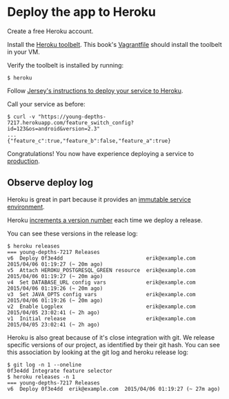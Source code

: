 # Deploy the app to Heroku

Create a free Heroku account.

Install the [Heroku toolbelt](https://toolbelt.heroku.com). This book's [Vagrantfile](http://erikeldridge.gitbooks.io/app-quality-cookbook/content/Vagrantfile) should install the toolbelt in your VM.

Verify the toolbelt is installed by running:

    $ heroku

Follow [Jersey's instructions to deploy your service to Heroku](https://jersey.java.net/documentation/latest/user-guide.html#deploy-it-on-heroku).

Call your service as before:

    $ curl -v "https://young-depths-7217.herokuapp.com/feature_switch_config?id=123&os=android&version=2.3"
    ...
    {"feature_c":true,"feature_b":false,"feature_a":true}

Congratulations! You now have experience deploying a service to [production](http://en.wikipedia.org/wiki/Development_environment_%28software_development_process%29).

## Observe deploy log

Heroku is great in part because it provides an [immutable service environment](http://martinfowler.com/bliki/ImmutableServer.html).

Heroku [increments a version number](https://devcenter.heroku.com/articles/releases) each time we deploy a release.

You can see these versions in the release log:

    $ heroku releases
    === young-depths-7217 Releases
    v6  Deploy 0f3e4dd                           erik@example.com  2015/04/06 01:19:27 (~ 20m ago)
    v5  Attach HEROKU_POSTGRESQL_GREEN resource  erik@example.com  2015/04/06 01:19:27 (~ 20m ago)
    v4  Set DATABASE_URL config vars             erik@example.com  2015/04/06 01:19:26 (~ 20m ago)
    v3  Set JAVA_OPTS config vars                erik@example.com  2015/04/06 01:19:26 (~ 20m ago)
    v2  Enable Logplex                           erik@example.com  2015/04/05 23:02:41 (~ 2h ago)
    v1  Initial release                          erik@example.com  2015/04/05 23:02:41 (~ 2h ago)

Heroku is also great because of it's close integration with git. We release specific versions of our project, as identified by their git hash. You can see this association by looking at the git log and heroku release log:

    $ git log -n 1 --oneline
    0f3e4dd Integrate feature selector
    $ heroku releases -n 1
    === young-depths-7217 Releases
    v6  Deploy 0f3e4dd  erik@example.com  2015/04/06 01:19:27 (~ 27m ago)
